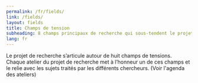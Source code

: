 ```yaml
---
permalink: /fr/fields/
link: /fields/
layout: fields
title: Champs de tension 
subheading: 8 champs principaux de recherche qui sous-tendent le projet
lang: fr
---
```


Le projet de recherche s’articule autour de huit champs de tensions. Chaque atelier du projet de recherche met à l’honneur un de ces champs et le relie avec les sujets traités par les différents chercheurs. (Voir l'agenda des ateliers)
<!-- more -->
